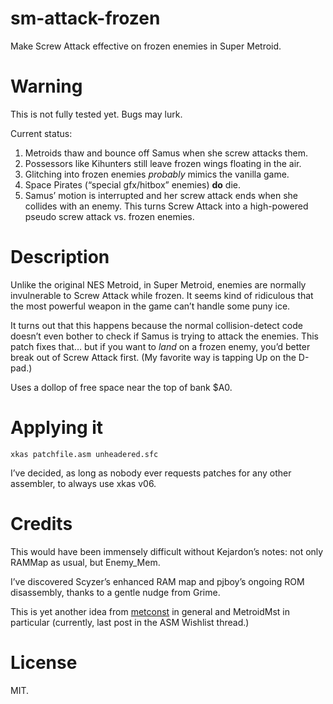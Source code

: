 # sm-attack-frozen

Make Screw Attack effective on frozen enemies in Super Metroid.

# Warning

This is not fully tested yet.  Bugs may lurk.

Current status:

1. Metroids thaw and bounce off Samus when she screw attacks them.
2. Possessors like Kihunters still leave frozen wings floating in the air.
3. Glitching into frozen enemies *probably* mimics the vanilla game.
4. Space Pirates (“special gfx/hitbox” enemies) **do** die.
5. Samus’ motion is interrupted and her screw attack ends when she collides with an enemy.
This turns Screw Attack into a high-powered pseudo screw attack vs. frozen enemies.

# Description

Unlike the original NES Metroid, in Super Metroid, enemies are normally
invulnerable to Screw Attack while frozen.  It seems kind of ridiculous that
the most powerful weapon in the game can’t handle some puny ice.

It turns out that this happens because the normal collision-detect code
doesn’t even bother to check if Samus is trying to attack the enemies.  This
patch fixes that… but if you want to _land_ on a frozen enemy, you’d better
break out of Screw Attack first.  (My favorite way is tapping Up on the
D-pad.)

Uses a dollop of free space near the top of bank $A0.

# Applying it

    xkas patchfile.asm unheadered.sfc

I’ve decided, as long as nobody ever requests patches for any other assembler,
to always use xkas v06.

# Credits

This would have been immensely difficult without Kejardon’s notes: not only
RAMMap as usual, but Enemy\_Mem.

I’ve discovered Scyzer’s enhanced RAM map and pjboy’s ongoing ROM disassembly,
thanks to a gentle nudge from Grime.

This is yet another idea from [metconst](http://metroidconstruction.com) in
general and MetroidMst in particular (currently, last post in the ASM Wishlist
thread.)

# License

MIT.

